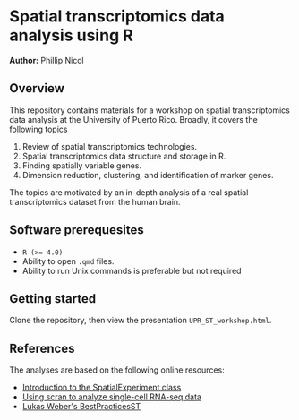 # Spatial transcriptomics data analysis using R 

**Author:** Phillip Nicol

## Overview 

This repository contains materials for a workshop on spatial transcriptomics data analysis at the University of Puerto Rico. Broadly, it covers the following topics 

1.	Review of spatial transcriptomics technologies.
2.	Spatial transcriptomics data structure and storage in R.
3.	Finding spatially variable genes.
4.	Dimension reduction, clustering, and identification of marker genes.

The topics are motivated by an in-depth analysis of a real spatial transcriptomics dataset from the human brain. 

## Software prerequesites 

* `R (>= 4.0)`
* Ability to open `.qmd` files. 
* Ability to run Unix commands is preferable but not required

## Getting started 

Clone the repository, then view the presentation `UPR_ST_workshop.html`. 

## References

The analyses are based on the following online resources:

* [Introduction to the SpatialExperiment class](https://www.bioconductor.org/packages/release/bioc/vignettes/SpatialExperiment/inst/doc/SpatialExperiment.html)
* [Using scran to analyze single-cell RNA-seq data](https://bioconductor.org/packages/devel/bioc/vignettes/scran/inst/doc/scran.html)
* [Lukas Weber's BestPracticesST](https://github.com/lmweber/BestPracticesST)
